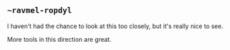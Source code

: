 ## `~ravmel-ropdyl`
I haven't had the chance to look at this too closely, but it's really nice to see.  

More tools in this direction are great.